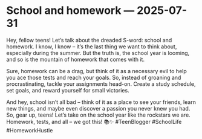 # School and homework — 2025-07-31

Hey, fellow teens! Let’s talk about the dreaded S-word: school and homework. I know, I know – it’s the last thing we want to think about, especially during the summer. But the truth is, the school year is looming, and so is the mountain of homework that comes with it.

Sure, homework can be a drag, but think of it as a necessary evil to help you ace those tests and reach your goals. So, instead of groaning and procrastinating, tackle your assignments head-on. Create a study schedule, set goals, and reward yourself for small victories.

And hey, school isn’t all bad – think of it as a place to see your friends, learn new things, and maybe even discover a passion you never knew you had. So, gear up, teens! Let’s take on the school year like the rockstars we are. Homework, tests, and all – we got this! 📚✨ #TeenBlogger #SchoolLife #HomeworkHustle